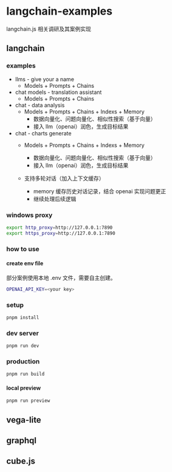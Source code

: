 # langchain-examples

langchain.js 相关调研及其案例实现

## langchain

### examples

* llms - give your a name
  * Models + Prompts + Chains
* chat models - translation assistant
  * Models + Prompts + Chains
* chat - data analysis
  * Models + Prompts + Chains + Indexs + Memory
    * 数据向量化、问题向量化、相似性搜索（基于向量）
    * 接入 llm（openai）润色，生成目标结果
* chat - charts generate
  * Models + Prompts + Chains + Indexs + Memory
    * 数据向量化、问题向量化、相似性搜索（基于向量）
    * 接入 llm（openai）润色，生成目标结果
  
  * 支持多轮对话（加入上下文缓存）
    * memory 缓存历史对话记录，结合 openai 实现问题更正
    * 继续处理后续逻辑
    
### windows proxy

```bash
export http_proxy=http://127.0.0.1:7890
export https_proxy=http://127.0.0.1:7890
```

### how to use

#### create env file

部分案例使用本地 .env 文件，需要自主创建。

```bash
OPENAI_API_KEY=<your key>
```

### setup

```bash
pnpm install
```

### dev server

```bash
pnpm run dev
```

### production

```bash
pnpm run build
```

#### local preview

```bash
pnpm run preview
```

## vega-lite

## graphql

## cube.js